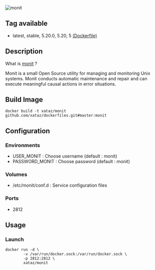 ![monit](https://mmonit.com/monit/img/logo.png)

## Tag available
* latest, stable, 5.20.0, 5.20, 5 [(Dockerfile)](https://github.com/xataz/dockerfiles/blob/master/monit/Dockerfile)

## Description
What is [monit](https://mmonit.com/monit/) ?

Monit is a small Open Source utility for managing and monitoring Unix systems. Monit conducts automatic maintenance and repair and can execute meaningful causal actions in error situations. 

## Build Image

```shell
docker build -t xataz/monit github.com/xataz/dockerfiles.git#master:monit
```

## Configuration
### Environments
* USER_MONIT : Choose username (default : monit)
* PASSWORD_MONIT : Choose password (default : monit)

### Volumes
* /etc/monit/conf.d : Service configuration files

### Ports
* 2812

## Usage
### Launch
```shell
docker run -d \
        -v /var/run/docker.sock:/var/run/docker.sock \
        -p 2812:2812 \
        xataz/monit
```
